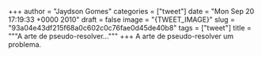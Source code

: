 
+++
author = "Jaydson Gomes"
categories = ["tweet"]
date = "Mon Sep 20 17:19:33 +0000 2010"
draft = false
image = "{TWEET_IMAGE}"
slug = "93a04e43df215f68a0c602c0c76fae0d45de40b8"
tags = ["tweet"]
title = """A arte de pseudo-resolver..."""
+++
A arte de pseudo-resolver um problema.
